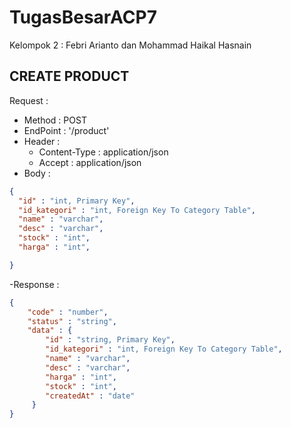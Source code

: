 # TugasBesarACP7
Kelompok 2 : Febri Arianto dan Mohammad Haikal Hasnain

## CREATE PRODUCT
Request : 
- Method : POST
- EndPoint : '/product'
- Header :
  - Content-Type : application/json
  - Accept : application/json
- Body :
```json
{
  "id" : "int, Primary Key",
  "id_kategori" : "int, Foreign Key To Category Table",
  "name" : "varchar",
  "desc" : "varchar",
  "stock" : "int",
  "harga" : "int",

}
```

-Response :
```json
{
    "code" : "number",
    "status" : "string",
    "data" : {
        "id" : "string, Primary Key",
        "id_kategori" : "int, Foreign Key To Category Table",
        "name" : "varchar",
        "desc" : "varchar",
        "harga" : "int",
        "stock" : "int",
        "createdAt" : "date"
     }
}
```

